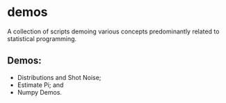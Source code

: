 # demos
A collection of scripts demoing various concepts predominantly related to statistical programming.

## Demos:
- Distributions and Shot Noise;
- Estimate Pi; and
- Numpy Demos.
